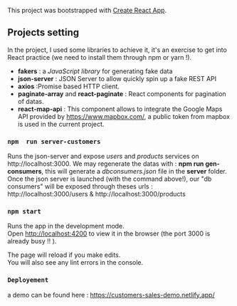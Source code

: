 This project was bootstrapped with [Create React App](https://github.com/facebook/create-react-app).

## Projects setting  
  In the project, I used some libraries to achieve it, it's an exercise to get into React practice (we need to install them through npm or yarn !).

 - <b>fakers</b> : a _JavaScript library_ for generating fake data 
 - <b>json-server</b> : JSON Server to allow quickly spin up a fake REST API
 - <b>axios</b> :Promise based HTTP client.
 - <b>paginate-array</b> and <b>react-paginate</b> : React components for pagination of datas.
 - <b>react-map-api</b> : This component allows to integrate the Google Maps API provided by https://www.mapbox.com/, a public token from mapbox is used in the current project.
  

### `npm  run server-customers`

Runs the json-server and expose *users*  and *products* services on http://localhost:3000.
We may regenerate the datas with : <b>npm run gen-consumers</b>, this will generate a  *dbconsumers.json* file in the <b>server</b> folder.
Once the json server is launched (with the command above!), our "db consumers" will be exposed through theses urls  : 
http://localhost:3000/users  & http://localhost:3000/products

### `npm start`

Runs the app in the development mode.\
Open [http://localhost:4200](http://localhost:4200) to view it in the browser (the port 3000 is already busy !! ).

The page will reload if you make edits.\
You will also see any lint errors in the console.

### `Deployement`

a demo can be found here : https://customers-sales-demo.netlify.app/
